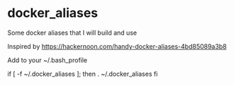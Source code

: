 # docker_aliases
Some docker aliases that I will build and use

Inspired by https://hackernoon.com/handy-docker-aliases-4bd85089a3b8


Add to your ~/.bash_profile

if [ -f ~/.docker_aliases ]; then
    . ~/.docker_aliases
fi
